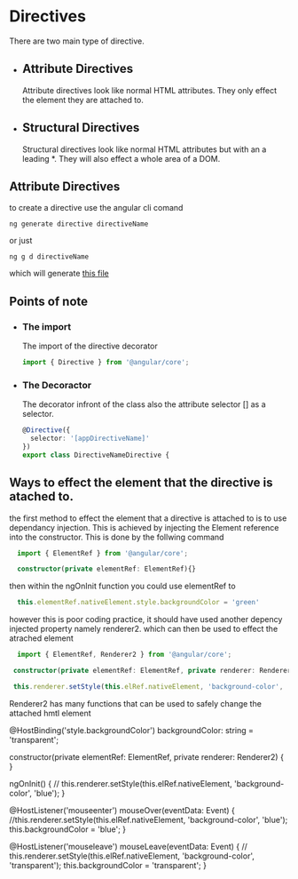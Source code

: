 # Directives
There are two main type of directive.
* ## Attribute Directives 

  Attribute directives look like normal HTML attributes. They only effect the element they are attached to.
* ## Structural Directives
  
  Structural directives look like normal HTML attributes but with an a leading *. They will also effect a whole area of a DOM.

## Attribute Directives
to create a directive use the angular cli comand 

```terminal
ng generate directive directiveName
```

or just 

```terminal
ng g d directiveName
```

which will generate [this file](directive-name.directive.ts)

## Points of note 
* ### The import
  
  The import of the directive decorator

  ```typescript
  import { Directive } from '@angular/core';
  ```
* ### The Decoractor

  The decorator infront of the class also the attribute selector [] as a selector.
  ```typescript
  @Directive({
    selector: '[appDirectiveName]'
  })
  export class DirectiveNameDirective {
  ```
## Ways to effect the element that the directive is atached to.
 the first method to effect the element that a directive is attached to
 is to use dependancy injection. This is achieved by injecting the Element reference into the
 constructor. This is done by the follwing command
 ```typescript
   import { ElementRef } from '@angular/core';
 ```
 ```typescript
   constructor(private elementRef: ElementRef){}
 ```
 then within the ngOnInit function you could use elementRef to 
 ```typescript
   this.elementRef.nativeElement.style.backgroundColor = 'green'
 ```

 however this is poor coding practice, it should have used another depency injected property namely
 renderer2. which can then be used to effect the atrached element
 ```typescript
   import { ElementRef, Renderer2 } from '@angular/core';
 ```
  ```typescript
   constructor(private elementRef: ElementRef, private renderer: Renderer2) { }
 ```
  ```typescript
   this.renderer.setStyle(this.elRef.nativeElement, 'background-color', 'blue');
 ```
 Renderer2 has many functions that can be used to safely change the attached hmtl element

 
@HostBinding('style.backgroundColor') backgroundColor: string = 'transparent';

  constructor(private elementRef: ElementRef, private renderer: Renderer2) { }

  ngOnInit() {
    // this.renderer.setStyle(this.elRef.nativeElement, 'background-color', 'blue');
  }

  @HostListener('mouseenter') mouseOver(eventData: Event) {
    //this.renderer.setStyle(this.elRef.nativeElement, 'background-color', 'blue');
    this.backgroundColor = 'blue';
  }

  @HostListener('mouseleave') mouseLeave(eventData: Event) {
    // this.renderer.setStyle(this.elRef.nativeElement, 'background-color', 'transparent');
    this.backgroundColor = 'transparent';
  }
